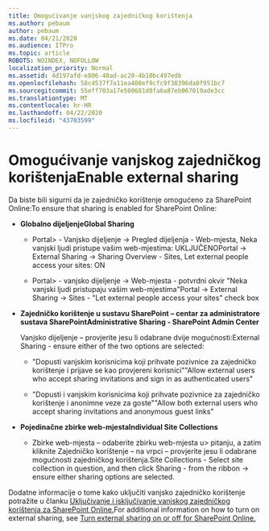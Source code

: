 ```yaml
---
title: Omogućivanje vanjskog zajedničkog korištenja
ms.author: pebaum
author: pebaum
ms.date: 04/21/2020
ms.audience: ITPro
ms.topic: article
ROBOTS: NOINDEX, NOFOLLOW
localization_priority: Normal
ms.assetid: 4d197afd-e806-40ad-ac20-4b10bc497edb
ms.openlocfilehash: 58c4537f7a11ea408ef9cfc9f30396da0f951bc7
ms.sourcegitcommit: 55eff703a17e500681d8fa6a87eb067019ade3cc
ms.translationtype: MT
ms.contentlocale: hr-HR
ms.lasthandoff: 04/22/2020
ms.locfileid: "43703599"
---
```

# <a name="enable-external-sharing"></a><span data-ttu-id="aa72c-102">Omogućivanje vanjskog zajedničkog korištenja</span><span class="sxs-lookup"><span data-stu-id="aa72c-102">Enable external sharing</span></span>

 <span data-ttu-id="aa72c-103">Da biste bili sigurni da je zajedničko korištenje omogućeno za SharePoint Online:</span><span class="sxs-lookup"><span data-stu-id="aa72c-103">To ensure that sharing is enabled for SharePoint Online:</span></span>
  
- <span data-ttu-id="aa72c-104">**Globalno dijeljenje**</span><span class="sxs-lookup"><span data-stu-id="aa72c-104">**Global Sharing**</span></span>
    
  - <span data-ttu-id="aa72c-105">Portal\> - Vanjsko dijeljenje -\> Pregled dijeljenja - Web-mjesta, Neka vanjski ljudi pristupe vašim web-mjestima: UKLJUČENO</span><span class="sxs-lookup"><span data-stu-id="aa72c-105">Portal -\> External Sharing -\> Sharing Overview - Sites, Let external people access your sites: ON</span></span>
    
  - <span data-ttu-id="aa72c-106">Portal\> - vanjsko dijeljenje -\> Web-mjesta - potvrdni okvir "Neka vanjski ljudi pristupaju vašim web-mjestima"</span><span class="sxs-lookup"><span data-stu-id="aa72c-106">Portal -\> External Sharing -\> Sites - "Let external people access your sites" check box</span></span>
    
- <span data-ttu-id="aa72c-107">**Zajedničko korištenje u sustavu SharePoint – centar za administratore sustava SharePoint**</span><span class="sxs-lookup"><span data-stu-id="aa72c-107">**Administrative Sharing - SharePoint Admin Center**</span></span>
    
    <span data-ttu-id="aa72c-108">Vanjsko dijeljenje – provjerite jesu li odabrane dvije mogućnosti:</span><span class="sxs-lookup"><span data-stu-id="aa72c-108">External Sharing - ensure either of the two options are selected:</span></span>
    
  - <span data-ttu-id="aa72c-109">"Dopusti vanjskim korisnicima koji prihvate pozivnice za zajedničko korištenje i prijave se kao provjereni korisnici"</span><span class="sxs-lookup"><span data-stu-id="aa72c-109">"Allow external users who accept sharing invitations and sign in as authenticated users"</span></span>
    
  - <span data-ttu-id="aa72c-110">"Dopusti i vanjskim korisnicima koji prihvate pozivnice za zajedničko korištenje i anonimne veze za goste"</span><span class="sxs-lookup"><span data-stu-id="aa72c-110">"Allow both external users who accept sharing invitations and anonymous guest links"</span></span>
    
- <span data-ttu-id="aa72c-111">**Pojedinačne zbirke web-mjesta**</span><span class="sxs-lookup"><span data-stu-id="aa72c-111">**Individual Site Collections**</span></span>
    
  - <span data-ttu-id="aa72c-112">Zbirke web-mjesta – odaberite zbirku web-mjesta u\> pitanju, a zatim kliknite Zajedničko korištenje – na vrpci – provjerite jesu li odabrane mogućnosti zajedničkog korištenja.</span><span class="sxs-lookup"><span data-stu-id="aa72c-112">Site Collections - Select site collection in question, and then click Sharing - from the ribbon -\> ensure either sharing options are selected.</span></span>
    
<span data-ttu-id="aa72c-113">Dodatne informacije o tome kako uključiti vanjsko zajedničko korištenje potražite u članku [Uključivanje i isključivanje vanjskog zajedničkog korištenja za SharePoint Online.](https://go.microsoft.com/fwlink/?linkid=2047681&amp;clcid=0x409)</span><span class="sxs-lookup"><span data-stu-id="aa72c-113">For additional information on how to turn on external sharing, see [Turn external sharing on or off for SharePoint Online.](https://go.microsoft.com/fwlink/?linkid=2047681&amp;clcid=0x409)</span></span>
  

